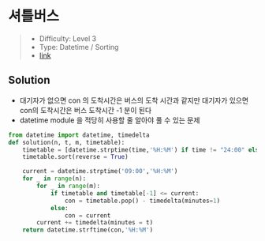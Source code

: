 # 셔틀버스

> - Difficulty: Level 3
> - Type: Datetime / Sorting
> - [link](https://programmers.co.kr/learn/courses/30/lessons/17678)

## Solution

- 대기자가 없으면 con 의 도착시간은 버스의 도착 시간과 같지만 대기자가 있으면 con의 도착시간은 버스 도착시간 -1 분이 된다
- datetime module 을 적당히 사용할 줄 알아야 풀 수 있는 문제

```python
from datetime import datetime, timedelta
def solution(n, t, m, timetable):
    timetable = [datetime.strptime(time,'%H:%M') if time != "24:00" else datetime.strptime('23:59','%H:%M')for time in timetable]
    timetable.sort(reverse = True)

    current = datetime.strptime('09:00','%H:%M')
    for _ in range(n):
        for _ in range(m):
            if timetable and timetable[-1] <= current:
                con = timetable.pop() - timedelta(minutes=1)
            else:
                con = current
        current += timedelta(minutes = t)
    return datetime.strftime(con,'%H:%M')
```
